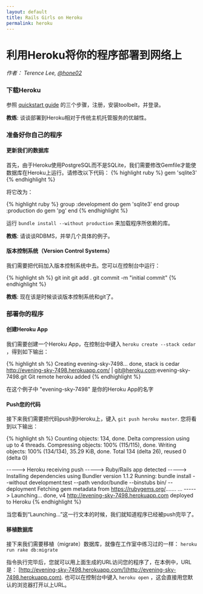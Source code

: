 ```yaml
---
layout: default
title: Rails Girls on Heroku
permalink: heroku
---
```


# 利用Heroku将你的程序部署到网络上

*作者： Terence Lee, [@hone02](https://twitter.com/hone02)*

### 下载Heroku

参照 [quickstart guide](https://devcenter.heroku.com/articles/quickstart) 的三个步骤，注册，安装toolbelt，并登录。

__教练__: 谈谈部署到Heroku相对于传统主机托管服务的优越性。

### 准备好你自己的程序

#### 更新我们的数据库

首先，由于Heroku使用PostgreSQL而不是SQLite，我们需要修改Gemfile才能使数据库在Heroku上运行。请修改以下代码：
{% highlight ruby %}
gem 'sqlite3'
{% endhighlight %}

将它改为：

{% highlight ruby %}
group :development do
  gem 'sqlite3'
end
group :production do
  gem 'pg'
end
{% endhighlight %}

运行 `bundle install --without production` 来加载程序所依赖的库。

__教练__: 请谈谈RDBMS，并举几个具体的例子。

#### 版本控制系统（Version Control Systems）

我们需要把代码加入版本控制系统中去。您可以在控制台中运行：

{% highlight sh %}
git init
git add .
git commit -m "initial commit"
{% endhighlight %}

__教练__: 现在该是时候谈谈版本控制系统和git了。


### 部署你的程序

#### 创建Heroku App

我们需要创建一个Heroku App，在控制台中键入 `heroku create --stack cedar` ，得到如下输出：

{% highlight sh %}
Creating evening-sky-7498... done, stack is cedar
http://evening-sky-7498.herokuapp.com/ | git@heroku.com:evening-sky-7498.git
Git remote heroku added
{% endhighlight %}

在这个例子中 "evening-sky-7498" 是你的Heroku App的名字

#### Push您的代码

接下来我们需要把代码push到Heroku上，键入 `git push heroku master`. 您将看到以下输出：

{% highlight sh %}
Counting objects: 134, done.
Delta compression using up to 4 threads.
Compressing objects: 100% (115/115), done.
Writing objects: 100% (134/134), 35.29 KiB, done.
Total 134 (delta 26), reused 0 (delta 0)

-----> Heroku receiving push
-----> Ruby/Rails app detected
-----> Installing dependencies using Bundler version 1.1.2
       Running: bundle install --without development:test --path vendor/bundle --binstubs bin/ --deployment
       Fetching gem metadata from https://rubygems.org/.......
...
-----> Launching... done, v4
       http://evening-sky-7498.herokuapp.com deployed to Heroku
{% endhighlight %}

当您看到“Launching...”这一行文本的时候，我们就知道程序已经被push完毕了。

#### 移植数据库

接下来我们需要移植（migrate）数据库，就像在工作室中练习过的一样： `heroku run rake db:migrate`

指令执行完毕后，您就可以用上面生成的URL访问您的程序了，在本例中，URL是： [http://evening-sky-7498.herokuapp.com/](http://evening-sky-7498.herokuapp.com). 也可以在控制台中键入 `heroku open` ，这会直接用您默认的浏览器打开以上URL。

